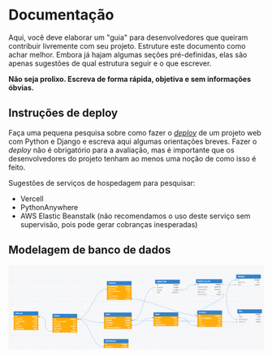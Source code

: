 # Documentação

Aqui, você deve elaborar um "guia" para desenvolvedores que queiram contribuir livremente com seu projeto. Estruture este documento como achar melhor. Embora já hajam algumas seções pré-definidas, elas são apenas sugestões de qual estrutura seguir e o que escrever.

**Não seja prolixo. Escreva de forma rápida, objetiva e sem informações óbvias.**

## Instruções de deploy

Faça uma pequena pesquisa sobre como fazer o [*deploy*](https://en.wikipedia.org/wiki/Software_deployment) de um projeto web com Python e Django e escreva aqui algumas orientações breves.  Fazer o *deploy* não é obrigatório para a avaliação, mas é importante que os desenvolvedores do projeto tenham ao menos uma noção de como isso é feito.

Sugestões de serviços de hospedagem para pesquisar:
* Vercell
* PythonAnywhere
* AWS Elastic Beanstalk (não recomendamos o uso deste serviço sem supervisão, pois pode gerar cobranças inesperadas)

## Modelagem de banco de dados

<img src="/img/bancoDadosLogico.png">

